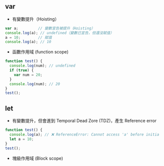 
## var

- 有變數提升（Hoisting）

```js
var a;         // 變數宣告被提升（Hoisting）
console.log(a); // undefined（變數已宣告，但還沒賦值）
a = 10;        // 賦值
console.log(a); // 10
```

- 函數作用域 (function scope)

```js
function test() {
  console.log(num); // undefined
  if (true) {
    var num = 20;
  }
  console.log(num); // 20
}
test();
```

## let

- 有變數提升，但會進到 Temporal Dead Zore (TDZ)，產生 Reference error

```js
function test() {
  console.log(a); // ❌ ReferenceError: Cannot access 'a' before initialization
  let a = 10;
}
test();
```

- 塊級作用域 (Block scope)

